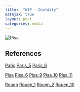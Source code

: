 ```yaml
---
title:  "WIP - Deoldify"
mathjax: true
layout: post
categories: media
---
```


![Pisa](/assets\pictures\Deoldify\Pisa\Pisa_7.png)


## References

[Paris](https://www.cntraveler.com/gallery/vintage-photos-of-paris)
[Paris_5](https://en.wikipedia.org/wiki/File:Bundesarchiv_Bild_183-1985-1216-509,_Paris,_Oper.jpg)
[Paris_6](https://archives.paris.fr/_depot_ad75/_depot_arko/articles/1690/band1_jardin-du-luxembourg-aout-1944.-archives-de-paris-11fi-2697._img.jpg)

[Pisa](https://palazzoblu.it/mostra/gli-anni-50-le-immagini-di-un-decennio-a-pisa/)
[Pisa_6](https://citynews-pisatoday.stgy.ovh/~media/horizontal-hi/2182309983088/4-novembre-1966-alluvione-fiume-arno-pisa.jpg)
[Pisa_9](https://italia1943.altervista.org/wp-content/uploads/2016/03/pisa-1944.png)
[Pisa_10]()
[Pisa_11](https://www.intoscana.it/it/articolo/a-palazzo-blu-gli-anni-60-di-pisa-visti-dal-fotografo-luciano-frassi/)

[Rouen](https://www.annuaire-mairie.fr/photo-rouen.html)
[Rouen_1](http://www.fotographiaonline.com/hippolyte-bayard-1801-1887/)
[Rouen_2](https://www.geneanet.org/cartes-postales/view/371678#0)
[Rouen_10](https://upload.wikimedia.org/wikipedia/commons/c/ce/Bundesarchiv_Bild_146-1984-035-10A%2C_Frankreich%2C_Rouen%2C_besch%C3%A4digte_Kathedrale.jpg)

<!-- 
## Intro

Recently I went to an exposition of Escher’s artworks in Florence. It was amazing and I was so fascinated about the different details and all the optical elements of the different works. 

I wanted to try stable diffusion too so I had the idea to connect this obsessions in order to experiment with generative AI and write an something about it.

In particular, I was interested to see how an AI trained over millions of data such as Stable Diffusion could complete the Escher artwork “ Print Gallery”, which is the only incomplete work of him. Actually in the 00’s a mathematical has been capable to complete it with a specific thesis and formulas, and if you are interested (trust me it is) you read this paper. 

So I tried to experiment with several prompts, some of them have been generated by GPT-3 by using Chat-GPT but I used also some prompt from Lexica.com and someone that I made on my own.

Now let’s dive in this beautiful experiment by seeing the different results.

First of all i need to explain that i used 2 different masks to see the difference between the results

### Mask 1
0."*an illusionist geometric painting in seppia style, Maurits Cornelis Escher*"

![Print Gallery Escher](/assets/pictures/Escher/escher_mask_1/img_0_mask1.jpg)

In the 2nd and 3rd picture it realizes something similar to what I wrote and it can connects the new image with the original one.

1."*a street in a maze of many doorways and windows and boats and lots of stairs, many doorways, inside MC Escher architecture, artstation, Junji Ito, epic composition, detailed background*"

![Print Gallery Escher](/assets/pictures/Escher/escher_mask_1/img_1_mask1.jpg)

Here I used a lot of more details in order to understand how the algorithm could interpret my words and descriptions. It seems to be a little bit confused since the results are more chaotic than the previous ones.

2."*a spiral of doorways, windows, boats and stairs, inside MC Escher architecture, artstation, epic composition, detailed background*"

![Print Gallery Escher](/assets/pictures/Escher/escher_mask_1/img_2_mask1.jpg)

In this one I tried to remove some details and see what happens moreover a change the initial text with ‘a spiral’ since I wanted that kind of effect, even if it doesn’t seem to get so well this description, maybe the first one can be take into consideration. 

3."*an ornate illustration in the styles of mandalas and fractals, the styles of escher and penrose, depicting a weasel staring deep into the heart of the impossible all - and - nothing of the emerging singularity ; / what has god wrought? / he seems to be whispering.*"

![Print Gallery Escher](/assets/pictures/Escher/escher_mask_1/img_3_mask1.jpg)

Ok also for this one I tried something really detailed and difficult to understand maybe also for a normal intelligence, even if I am satisfied enough with the results in general.

4."*a maze made out of stairs, glass spheres, bubbles, deep vibrant colors, pastel colors, insanely Intricate, exquisitely ornate, art by Maurits Cornelis Escher and Victor Vasarely and Rob Gonsalves*"

![Print Gallery Escher](/assets/pictures/Escher/escher_mask_1/img_4_mask1.jpg)

I don’t know why it put a person inside the mask in this case, in general with this prompt it seems to understand the kind of bubble and sphere shapes.

5."*epic mural of technological change through history by marcus akinlana, basil wolverton, mc escher, dali, picasso, hr giger, wheres waldo, cybernetic river of transformation*"

![Print Gallery Escher](/assets/pictures/Escher/escher_mask_1/img_5_mask1.jpg)

Here I tried to insert more artistic style just to see if I could change the style of the painting in some way and indeed it does, he changed a lot the elements inside and here there is also one of my favorite result which is the 2nd one with the spiral wall and the black hole inside.

6."*heavy armor battle tank painted in white and black yin - yang dao symbol firing at dystopia, cosmos backdrop, detailed pencil drawing escher style xenopunk alien aesthetics*"

![Print Gallery Escher](/assets/pictures/Escher/escher_mask_1/img_6_mask1.jpg)

Also here I tried something similar to the previous one but the results are not so good actually…

7."*endless maze of stairs sketch art jim henson labyrinth*"

![Print Gallery Escher](/assets/pictures/Escher/escher_mask_1/img_7_mask1.jpg)

Here a more simple prompt without commas or similars just saying what I would like to have, so a maze with a different artistic style. It seems to get something for the first two pictures but not more than strange stairs.

8."*a detailed ilustration of a cosmic staircase that rises into itself, 4k, by M. C. Escher*"

![Print Gallery Escher](/assets/pictures/Escher/escher_mask_1/img_8_mask1.jpg)

More or less the aim of the prompt is the same of the previous one even if the results are a little bit better in my opinion.

9."*a detailed ilustration of a spiral fractal, 4k, by M. C. Escher*"

![Print Gallery Escher](/assets/pictures/Escher/escher_mask_1/img_9_mask1.jpg)

I can produce interesting result and they are detailed, except for the return of the spiral with a black hole

10."*a Droste effect drawing, 4k, by Maurits Cornelis Escher*"

![Print Gallery Escher](/assets/pictures/Escher/escher_mask_1/img_10_mask1.jpg)

The last picture here is really interesting since it seems to get what a Droste effect is.

11."*a man in a gallery viewing a print of a seaport, and among the buildings in the seaport is the very gallery in which he is standing, making use of the Droste effect with visual recursion, Maurits Cornelis Escher*"

![Print Gallery Escher](/assets/pictures/Escher/escher_mask_1/img_11_mask1.jpg)

Well here I tried with the Wikipedia description of the painting, and I have to admit that the results in general are not so bad at all.

12."*a man in a gallery*"

![Print Gallery Escher](/assets/pictures/Escher/escher_mask_1/img_12_mask1.jpg)

Really minimal prompt, maybe the 1st and the last one are good but the other ones are weird, the 3rd one is not even be completed

13."*a man in a gallery among buildings and windows, Droste effect, recursive, Maurits Cornelis Escher*"

![Print Gallery Escher](/assets/pictures/Escher/escher_mask_1/img_13_mask1.jpg)

The 2nd and the 3rd ones are more interesting than all the other ones, but it still miss something.

14."*an optical illusion of man in a gallery among buildings and windows, Droste effect, recursive, Maurits Cornelis Escher*"

![Print Gallery Escher](/assets/pictures/Escher/escher_mask_1/img_14_mask1.jpg)

Here it was really really confused, maybe I insert too many elements?

15."*an optical illusion of buildings and windows illustration, detailed*"

![Print Gallery Escher](/assets/pictures/Escher/escher_mask_1/img_15_mask1.jpg)

So I tried with less elements but just for the last one it gets what I described.

16."*an optical illusion of buildings and windows,detailed, 4k, Maurits Cornelis Escher*"

![Print Gallery Escher](/assets/pictures/Escher/escher_mask_1/img_16_mask1.jpg)

Just adding some more attributes to the prompt to see the differences, in reality it seems to produce more detailed results.

17."*an optical illusion of buildings and windows, Droste effect, recursive, detailed, Maurits Cornelis Escher*"

![Print Gallery Escher](/assets/pictures/Escher/escher_mask_1/img_17_mask1.jpg)

Changing the list of attributes, the 4th one seems to get more or less the kind of the description

18."*an optical illusion of buildings and windows, Droste effect, recursive, Maurits Cornelis Escher*"

![Print Gallery Escher](/assets/pictures/Escher/escher_mask_1/img_18_mask1.jpg)

Dropping the detailed attribute, it produced more interesting results in line with the description I wrote.

19."*escher architecture with buildings and boats, Droste effect, recursive, Maurits Cornelis Escher*"

![Print Gallery Escher](/assets/pictures/Escher/escher_mask_1/img_19_mask1.jpg)

I tried to insert more boats but nothing, really awkward result in the last one where it put just a spiral, maybe it’s getting to go lazy.

20."*escher architecture with buildings and boats, Droste effect, recursive*"

![Print Gallery Escher](/assets/pictures/Escher/escher_mask_1/img_20_mask1.jpg)

Last try, same prompt but removing the artistic style. I think that just the first one is quite good all the other are really weird results.

### Mask 2
0."*an illusionist geometric painting in seppia style, Maurits Cornelis Escher*"

![Print Gallery Escher](/assets/pictures/Escher/escher_mask_2/img_0.jpg)

It produces really interesting results, here I’m so curious about the second one where it draws a strange figure or statue inside the mask.

1."*a street in a maze of many doorways and windows and boats and lots of stairs, many doorways, inside MC Escher architecture, artstation, Junji Ito, epic composition, detailed background*"

![Print Gallery Escher](/assets/pictures/Escher/escher_mask_2/img_1.jpg)

The prompt probably is too detailed, it can be seen from the second image where it gets really confused on what to reproduce.

2."*a spiral of doorways, windows, boats and stairs, inside MC Escher architecture, artstation, epic composition, detailed background*"

![Print Gallery Escher](/assets/pictures/Escher/escher_mask_2/img_2.jpg)

In this case there are some very interesting results, it seems to understand for example to insert the windows, then in the first one it drew a person (maybe a sailor?) and for the last two images it tried to do something bad really bad.

3."*an ornate illustration in the styles of mandalas and fractals, the styles of escher and penrose, depicting a weasel staring deep into the heart of the impossible all - and - nothing of the emerging singularity ; / what has god wrought? / he seems to be whispering.*"

![Print Gallery Escher](/assets/pictures/Escher/escher_mask_2/img_3.jpg)

Yeah, probably this is a series of very ‘ornate’ illustrations, windows mixed with stairs, maybe some mandalas or fractals inside but that’s really difficult to understand actually.

4."*a maze made out of stairs, glass spheres, bubbles, deep vibrant colors, pastel colors, insanely Intricate, exquisitely ornate, art by Maurits Cornelis Escher and Victor Vasarely and Rob Gonsalves*"

![Print Gallery Escher](/assets/pictures/Escher/escher_mask_2/img_4.jpg)

I am pretty satisfied with these ones, it seems to understand well that I wanted a series of stairs, even if I cannot see any glass sphere or bubble.

5."*epic mural of technological change through history by marcus akinlana, basil wolverton, mc escher, dali, picasso, hr giger, wheres waldo, cybernetic river of transformation*"

![Print Gallery Escher](/assets/pictures/Escher/escher_mask_2/img_5.jpg)

The results are very weird and chaotics, It draws now the bubble I asked before. 

6."*heavy armor battle tank painted in white and black yin - yang dao symbol firing at dystopia, cosmos backdrop, detailed pencil drawing escher style xenopunk alien aesthetics*"

![Print Gallery Escher](/assets/pictures/Escher/escher_mask_2/img_6.jpg)

I asked for a heavy armor battle tank, it drew stairs and windows, the overall results are not bad but it’s not what I wrote.

7."*endless maze of stairs sketch art jim henson labyrinth*"

![Print Gallery Escher](/assets/pictures/Escher/escher_mask_2/img_7.jpg)

It tried to put a maze in the second one, for the rest the results are not so outstanding

8."*a detailed ilustration of a cosmic staircase that rises into itself, 4k, by M. C. Escher*"

![Print Gallery Escher](/assets/pictures/Escher/escher_mask_2/img_8.jpg)

Curious results, it can interpret probably the attributes except for cosmic, but there is some sort of staircase that rises into itself.

9."*a detailed ilustration of a spiral fractal, 4k, by M. C. Escher*"

![Print Gallery Escher](/assets/pictures/Escher/escher_mask_2/img_9.jpg)

Really confused results, probably it cannot understand so well how to put fractals and spiral together.

10."*a Droste effect drawing, 4k, by Maurits Cornelis Escher*"

![Print Gallery Escher](/assets/pictures/Escher/escher_mask_2/img_10.jpg)

Mmh nothing too intersting to see here.

11."*a man in a gallery viewing a print of a seaport, and among the buildings in the seaport is the very gallery in which he is standing, making use of the Droste effect with visual recursion, Maurits Cornelis Escher*"

![Print Gallery Escher](/assets/pictures/Escher/escher_mask_2/img_11.jpg)

I can see the boats and the seaport, all the rest are really confused creations.

12."*a man in a gallery*"

![Print Gallery Escher](/assets/pictures/Escher/escher_mask_2/img_12.jpg)

It produces more geometric results in here, the one with the triangle is really cool actually, anyway I don’t see any man in a gallery.

13."*a man in a gallery among buildings and windows, Droste effect, recursive, Maurits Cornelis Escher*"

![Print Gallery Escher](/assets/pictures/Escher/escher_mask_2/img_13.jpg)

Ok Probably here I was more detailed than before and it draws some building and windows, but still no man in a gallery.

14."*an optical illusion of man in a gallery among buildings and windows, Droste effect, recursive, Maurits Cornelis Escher*"

![Print Gallery Escher](/assets/pictures/Escher/escher_mask_2/img_14.jpg)

It seems to get what I wrote but when it tries to mix them it produces very confused results such as the last one.

15."*an optical illusion of buildings and windows illustration, detailed*"

![Print Gallery Escher](/assets/pictures/Escher/escher_mask_2/img_15.jpg)

No optical illusion, there are some buildings but it’s not very detailed in this case

16."*an optical illusion of buildings and windows,detailed, 4k, Maurits Cornelis Escher*"

![Print Gallery Escher](/assets/pictures/Escher/escher_mask_2/img_16.jpg)

Here effectively it produces more detailed draws than the previous ones, but still confused about the optical illusion.

17."*an optical illusion of buildings and windows, Droste effect, recursive, detailed, Maurits Cornelis Escher*"

![Print Gallery Escher](/assets/pictures/Escher/escher_mask_2/img_17.jpg)

These results are more well done, probably the recursive attribute help to get what I would like to see.

18."*an optical illusion of buildings and windows, Droste effect, recursive, Maurits Cornelis Escher*"

![Print Gallery Escher](/assets/pictures/Escher/escher_mask_2/img_18.jpg)

It draws finally a sort of Droste effect, it still really confused with the optical illusion but I got it, anyway I like the last two results.

19."*escher architecture with buildings and boats, Droste effect, recursive, Maurits Cornelis Escher*"

![Print Gallery Escher](/assets/pictures/Escher/escher_mask_2/img_19.jpg)

These results are really cool and probably are my favorite ones, it draws a kind of architecture mixed with boats and a Droste effect.

20."*escher architecture with buildings and boats, Droste effect, recursive*"

![Print Gallery Escher](/assets/pictures/Escher/escher_mask_2/img_20.jpg)

Also these ones are well, the results are surely very similar to the previous ones so probably write the artistic style is redundant.

## Papers and other similar projects

During my research on other completion or similar projects I found a paper that is also quite recent since it has been published in May 2022 and is a comparison between GANs and Diffusion models by completing the Escher Print Gallery painting.

Comparison of CoModGANs, LaMa and GLIDE for Art Inpainting- Completing M.C Escher's Print Gallery
Lucia Cipolina-Kun, Simone Caenazzo, Gaston Mazzei

Cite as : [arXiv:2205.01741](https://arxiv.org/abs/2205.01741)

In this article they tried and compared different inpainting models in particular CoModGANs [21], LaMa [19] and GLIDE [1] and they used them for restorative inpainting doing something similar to what i did so far with Stable diffusion, so Try to complete the hole inside the incomplete art work of Escher ‘Print Gallery’.

Eventually they found that the best one in this case was GLIDE which is a diffusion model and performs better than the other ones which are GANs. Like Stable Diffusion the results depends on many variables, Guidance, Temperature, Prompt and Mask. The final result down below is the best one that they cherry picked from other tentatives. It is really interesting that the most of their results are similar to the ones that I had with SD.

![GLIDE_result](/assets/pictures/Escher/Paper/GLIDE_0.png)

![GLIDE_result_zoom](/assets/pictures/Escher/Paper/GLIDE_1.png)


The real solution of the incomplete painting was given by the mathematician Hendrik Lenstra and his colleagues who achieved to fill the gap of the work of art with a formula and a computer program to calculate it and print it.

This is the completed result

![Lenstra](/assets/pictures/Escher/Lenstra.jpg)

If you are interested on that [here](https://www.universiteitleiden.nl/en/news/2020/04/how-mathematician-hendrik-lenstra-completed-an-unfinished-artwork-by-escher) there is the article that explain more in detail what and how they made it.


## Video

Astonshing video of the completed Print Gallery painting.

{% include embed.html url="https://www.youtube.com/embed/9WHdyG9mJaI" %} 

## Conclusions

This was a real intersting experiment to do with Stable Diffusion and generative ai model in general. It wasn't an easy job actually, since the Print Gallery painting is really complicated and ornate artwork, moreover it has to take in consideration also all the variables inside the Stable Diffusion model, like guidance, temperature, the prompt and of course the masks. 

Also from the results of other similar project it was difficult to reproduce and get a detailed image to complete the painting, of course it was possible from a mathematical point of view (probably the right one) but artistically speaking it was amazing see what SD has generated and try to figure it out all the results and why it did it like that. I think that this is the most enjoyable part of all this experiment. 

If you want to have a try you can find the colab notebook with the code here where you can also find the folder with all the masks and results. -->
